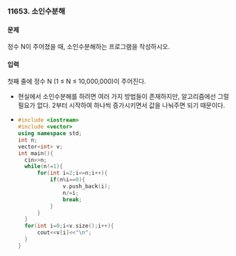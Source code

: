 ### 11653. 소인수분해



#### 문제

정수 N이 주어졌을 때, 소인수분해하는 프로그램을 작성하시오.

#### 입력

첫째 줄에 정수 N (1 ≤ N ≤ 10,000,000)이 주어진다.



- 현실에서 소인수분해를 하려면 여러 가지 방법들이 존재하지만, 알고리즘에선 그럴 필요가 없다. 2부터 시작하여 하나씩 증가시키면서 값을 나눠주면 되기 때문이다.

- ```c++
  #include <iostream>
  #include <vector>
  using namespace std;
  int n;
  vector<int> v;
  int main(){
  	cin>>n;
  	while(n!=1){
  		for(int i=2;i<=n;i++){
  			if(n%i==0){
  				v.push_back(i);
  				n/=i;
  				break;
  			}
  		}
  	}
  	for(int i=0;i<v.size();i++){
  		cout<<v[i]<<"\n";
  	}
  }
  ```

  